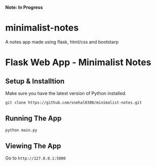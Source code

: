 **Note: In Progress**

# minimalist-notes
A notes app made using flask, html/css and bootstarp

# Flask Web App - Minimalist Notes 

## Setup & Installtion

Make sure you have the latest version of Python installed.

```bash
git clone https://github.com/snehal0308/minimalist-notes.git
```

## Running The App

```bash
python main.py
```

## Viewing The App

Go to `http://127.0.0.1:5000`




